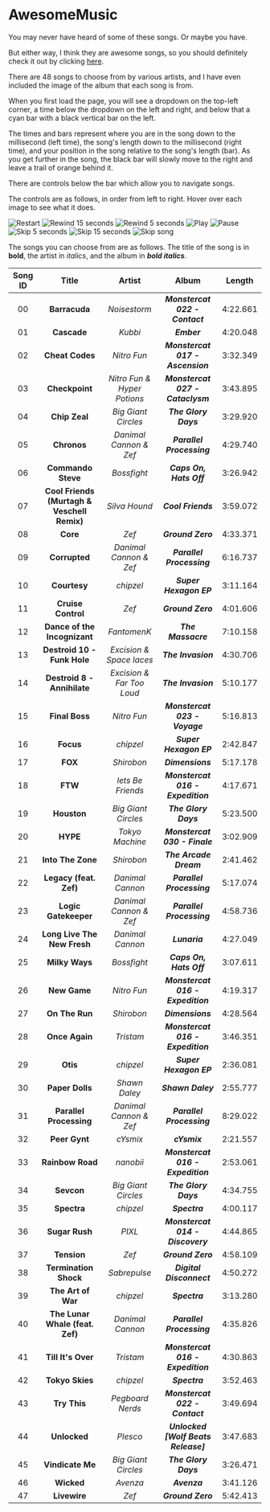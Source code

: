 # AwesomeMusic
You may never have heard of some of these songs. Or maybe you have.

But either way, I think they are awesome songs, so you should definitely check it out by clicking [here](https://marblelover003.github.io/AwesomeMusic).

There are 48 songs to choose from by various artists, and I have even included the image of the album that each song is from.

When you first load the page, you will see a dropdown on the top-left corner, a time below the dropdown on the left and right, and below that a cyan bar with a black vertical bar on the left.

The times and bars represent where you are in the song down to the millisecond (left time), the song's length down to the millisecond (right time), and your position in the song relative to the song's length (bar). As you get further in the song, the black bar will slowly move to the right and leave a trail of orange behind it.

There are controls below the bar which allow you to navigate songs.

The controls are as follows, in order from left to right. Hover over each image to see what it does.

![Restart](https://marblelover003.github.io/AwesomeMusic/Restart.jpg "This resets your position in the current song to 0.")
![Rewind 15 seconds](https://marblelover003.github.io/AwesomeMusic/Rewind%2015%20seconds.jpg "This sets your position in the current song back 15 seconds.")
![Rewind 5 seconds](https://marblelover003.github.io/AwesomeMusic/Rewind%205%20seconds.jpg "This sets your position in the current song back 5 seconds.")
![Play](https://marblelover003.github.io/AwesomeMusic/Play.jpg "This changes into the Pause button when clicked, and will start / resume the current song.")
![Pause](https://marblelover003.github.io/AwesomeMusic/Pause.jpg "This changes into the Play button when clicked, and will pause the current song.")
![Skip 5 seconds](https://marblelover003.github.io/AwesomeMusic/Skip%205%20seconds.jpg "This skips 5 seconds of the current song from where you are.")
![Skip 15 seconds](https://marblelover003.github.io/AwesomeMusic/Skip%2015%20seconds.jpg "This skips 15 seconds of the current song from where you are.")
![Skip song](https://marblelover003.github.io/AwesomeMusic/Skip%20song.jpg "This skips the current song and randomly picks a new song from the list.")

The songs you can choose from are as follows. The title of the song is in **bold**, the artist in *italics*, and the album in ***bold italics***.

| Song ID | Title | Artist | Album | Length |
|:-------:|:-----:|:------:|:-----:|:------:|
| 00 | **Barracuda** | *Noisestorm* | ***Monstercat 022 - Contact*** | 4:22.661 |
| 01 | **Cascade** | *Kubbi* | ***Ember*** | 4:20.048 |
| 02 | **Cheat Codes** | *Nitro Fun* | ***Monstercat 017 - Ascension*** | 3:32.349 |
| 03 | **Checkpoint** | *Nitro Fun & Hyper Potions* | ***Monstercat 027 - Cataclysm*** | 3:43.895 |
| 04 | **Chip Zeal** | *Big Giant Circles* | ***The Glory Days*** | 3:29.920 |
| 05 | **Chronos** | *Danimal Cannon & Zef* | ***Parallel Processing*** | 4:29.740 |
| 06 | **Commando Steve** | *Bossfight* | ***Caps On, Hats Off*** | 3:26.942 |
| 07 | **Cool Friends (Murtagh & Veschell Remix)** | *Silva Hound* | ***Cool Friends*** | 3:59.072 |
| 08 | **Core** | *Zef* | ***Ground Zero*** | 4:33.371 |
| 09 | **Corrupted** | *Danimal Cannon & Zef* | ***Parallel Processing*** | 6:16.737 |
| 10 | **Courtesy** | *chipzel* | ***Super Hexagon EP*** | 3:11.164 |
| 11 | **Cruise Control** | *Zef* | ***Ground Zero*** | 4:01.606 |
| 12 | **Dance of the Incognizant** | *FantomenK* | ***The Massacre*** | 7:10.158 |
| 13 | **Destroid 10 - Funk Hole** | *Excision & Space laces* | ***The Invasion*** | 4:30.706 |
| 14 | **Destroid 8 - Annihilate** | *Excision & Far Too Loud* | ***The Invasion*** | 5:10.177 |
| 15 | **Final Boss** | *Nitro Fun* | ***Monstercat 023 - Voyage*** | 5:16.813 |
| 16 | **Focus** | *chipzel* | ***Super Hexagon EP*** | 2:42.847 |
| 17 | **FOX** | *Shirobon* | ***Dimensions*** | 5:17.178 |
| 18 | **FTW** | *lets Be Friends* | ***Monstercat 016 - Expedition*** | 4:17.671 |
| 19 | **Houston** | *Big Giant Circles* | ***The Glory Days*** | 5:23.500 |
| 20 | **HYPE** | *Tokyo Machine* | ***Monstercat 030 - Finale*** | 3:02.909 |
| 21 | **Into The Zone** | *Shirobon* | ***The Arcade Dream*** | 2:41.462 |
| 22 | **Legacy (feat. Zef)** | *Danimal Cannon* | ***Parallel Processing*** | 5:17.074 |
| 23 | **Logic Gatekeeper** | *Danimal Cannon & Zef* | ***Parallel Processing*** | 4:58.736 |
| 24 | **Long Live The New Fresh** | *Danimal Cannon* | ***Lunaria*** | 4:27.049 |
| 25 | **Milky Ways** | *Bossfight* | ***Caps On, Hats Off*** | 3:07.611 |
| 26 | **New Game** | *Nitro Fun* | ***Monstercat 016 - Expedition*** | 4:19.317 |
| 27 | **On The Run** | *Shirobon* | ***Dimensions*** | 4:28.564 |
| 28 | **Once Again** | *Tristam* | ***Monstercat 016 - Expedition*** | 3:46.351 |
| 29 | **Otis** | *chipzel* | ***Super Hexagon EP*** | 2:36.081 |
| 30 | **Paper Dolls** | *Shawn Daley* | ***Shawn Daley*** | 2:55.777 |
| 31 | **Parallel Processing** | *Danimal Cannon & Zef* | ***Parallel Processing*** | 8:29.022 |
| 32 | **Peer Gynt** | *cYsmix* | ***cYsmix*** | 2:21.557 |
| 33 | **Rainbow Road** | *nanobii* | ***Monstercat 016 - Expedition*** | 2:53.061 |
| 34 | **Sevcon** | *Big Giant Circles* | ***The Glory Days*** | 4:34.755 |
| 35 | **Spectra** | *chipzel* | ***Spectra*** | 4:00.117 |
| 36 | **Sugar Rush** | *PIXL* | ***Monstercat 014 - Discovery*** | 4:44.865 |
| 37 | **Tension** | *Zef* | ***Ground Zero*** | 4:58.109 |
| 38 | **Termination Shock** | *Sabrepulse* | ***Digital Disconnect*** | 4:50.272 |
| 39 | **The Art of War** | *chipzel* | ***Spectra*** | 3:13.280 |
| 40 | **The Lunar Whale (feat. Zef)** | *Danimal Cannon* | ***Parallel Processing*** | 4:35.826 |
| 41 | **Till It's Over** | *Tristam* | ***Monstercat 016 - Expedition*** | 4:30.863 |
| 42 | **Tokyo Skies** | *chipzel* | ***Spectra*** | 3:52.463 |
| 43 | **Try This** | *Pegboard Nerds* | ***Monstercat 022 - Contact*** | 3:49.694 |
| 44 | **Unlocked** | *Plesco* | ***Unlocked \[Wolf Beats Release\]*** | 3:47.683 |
| 45 | **Vindicate Me** | *Big Giant Circles* | ***The Glory Days*** | 3:26.471 |
| 46 | **Wicked** | *Avenza* | ***Avenza*** | 3:41.126 |
| 47 | **Livewire** | *Zef* | ***Ground Zero*** | 5:42.413 |
